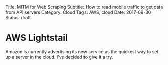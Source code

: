 Title: MITM for Web Scraping
Subtitle: How to read mobile traffic to get data from API servers
Category: Cloud
Tags: AWS, cloud
Date: 2017-09-30
Status: draft

# AWS Lightstail

Amazon is currently advertising its new service as the quickest way to set up a server in the cloud. I've decided to give it a try.
